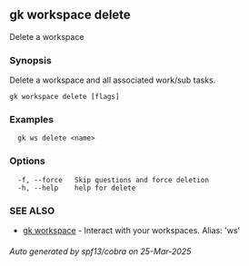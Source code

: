 ## gk workspace delete

Delete a workspace

### Synopsis

Delete a workspace and all associated work/sub tasks.

```
gk workspace delete [flags]
```

### Examples

```
  gk ws delete <name>
```

### Options

```
  -f, --force   Skip questions and force deletion
  -h, --help    help for delete
```

### SEE ALSO

* [gk workspace](gk_workspace.md)	 - Interact with your workspaces. Alias: 'ws'

###### Auto generated by spf13/cobra on 25-Mar-2025
